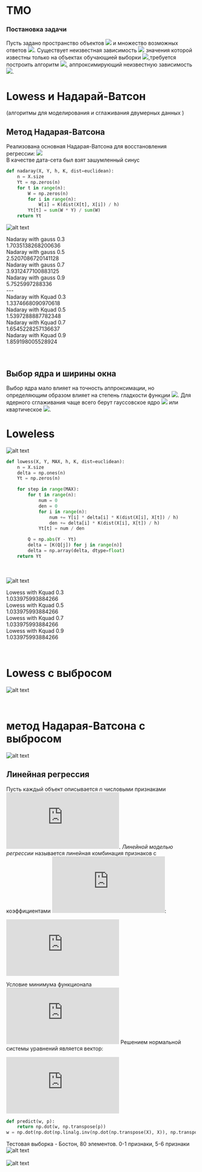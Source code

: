 # TMO

### Постановка задачи
Пусть задано пространство объектов ![](https://raw.githubusercontent.com/IsmailovMukhammed/MLT/master/img's/1.PNG) и множество возможных ответов ![](https://raw.githubusercontent.com/IsmailovMukhammed/MLT/master/img's/2.PNG). Существует неизвестная зависимость ![](https://raw.githubusercontent.com/IsmailovMukhammed/MLT/master/img's/3.PNG) значения которой известны только на объектах обучающией выборки ![](https://raw.githubusercontent.com/IsmailovMukhammed/MLT/master/img's/4.PNG),требуется построить алгоритм ![](https://raw.githubusercontent.com/IsmailovMukhammed/MLT/master/img's/5.PNG), аппроксимирующий неизвестную зависимость ![](https://raw.githubusercontent.com/IsmailovMukhammed/MLT/master/img's/6.PNG).

# Lowess и Надарай-Ватсон
(алгоритмы для моделирования и сглаживания двумерных данных )

## Метод Надарая-Ватсона

Реализована основная Надарая-Ватсона для восстановления регрессии:
![](https://raw.githubusercontent.com/okiochan/Lowess/master/formula/h1.gif)
<br/>
В качестве дата-сета был взят зашумленный синус

```python
def nadaray(X, Y, h, K, dist=euclidean):
    n = X.size
    Yt = np.zeros(n)
    for t in range(n):
        W = np.zeros(n)
        for i in range(n):
            W[i] = K(dist(X[t], X[i]) / h)
        Yt[t] = sum(W * Y) / sum(W)
    return Yt
```

![alt text](https://github.com/AJereli/TMO/blob/master/nadar.png)



Nadaray with gauss 0.3 <br/>
1.7035138268200636 <br/>
Nadaray with gauss 0.5 <br/>
2.5207086720141128 <br/>
Nadaray with gauss 0.7 <br/>
3.9312477100883125 <br/>
Nadaray with gauss 0.9 <br/>
5.7525997288336 <br/>
--- <br/>
Nadaray with Kquad 0.3 <br/>
1.3374668090970618 <br/>
Nadaray with Kquad 0.5 <br/>
1.5397288887782348 <br/>
Nadaray with Kquad 0.7 <br/>
1.6545228257136637 <br/>
Nadaray with Kquad 0.9 <br/>
1.859198005528924 <br/>
<br/><br/>
## Выбор ядра и ширины окна
Выбор ядра мало влияет на точность аппроксимации, но определяющим образом влияет на степень гладкости функции ![](https://raw.githubusercontent.com/IsmailovMukhammed/MLT/master/img's/18.PNG). Для ядерного сглаживания чаще всего берут гауссовское ядро 
![](https://raw.githubusercontent.com/IsmailovMukhammed/MLT/master/img's/19.PNG) или квартическое ![](https://raw.githubusercontent.com/IsmailovMukhammed/MLT/master/img's/20.PNG).

# Loweless <br/>
![alt text](https://github.com/AJereli/TMO/blob/master/lt.png)

```python
def lowess(X, Y, MAX, h, K, dist=euclidean):
    n = X.size
    delta = np.ones(n)
    Yt = np.zeros(n)

    for step in range(MAX):
        for t in range(n):
            num = 0
            den = 0
            for i in range(n):
                num += Y[i] * delta[i] * K(dist(X[i], X[t]) / h)
                den += delta[i] * K(dist(X[i], X[t]) / h)
            Yt[t] = num / den

        Q = np.abs(Y - Yt)
        delta = [K(Q[j]) for j in range(n)]
        delta = np.array(delta, dtype=float)
    return Yt
```
<br/><br/>
![alt text](https://github.com/AJereli/TMO/blob/master/lowess.png)

Lowess with Kquad 0.3 <br/>
1.033975993884266 <br/>
Lowess with Kquad 0.5 <br/>
1.033975993884266 <br/>
Lowess with Kquad 0.7 <br/>
1.033975993884266 <br/>
Lowess with Kquad 0.9 <br/>
1.033975993884266 <br/>

<br/>

# Lowess с выбросом

![alt text](https://github.com/AJereli/TMO/blob/master/v1.png)

<br/>

# метод Надарая-Ватсона c выбросом

![alt text](https://github.com/AJereli/TMO/blob/master/v2.png)



## Линейная регрессия

Пусть каждый объект описывается *n* числовыми признаками ![alt text](https://latex.codecogs.com/gif.latex?f_j%28x%29%2C%20f_j%3A%20X%20%5Crightarrow%20%5Cmathbb%7BR%7D%2C%20j%20%3D%201%2C%20...%2C%20n). *Линейной моделью регрессии* называется линейная комбинация признаков с коэффициентами ![alt text](https://latex.codecogs.com/gif.latex?%5Calpha%20%5Cepsilon%20%5Cmathbb%7BR%7D%5En):

![alt text](https://latex.codecogs.com/gif.latex?%5Cphi%28x%2C%20%5Calpha%29%20%3D%20%5Csum_%7Bj%20%3D%201%7D%5E%7Bn%7D%5Calpha_jf_j%28x%29)

Условие минимума функционала ![alt text](https://latex.codecogs.com/gif.latex?Q%28%5Calpha%29%20%3D%20%7C%7CF%5Calpha%20-%20y%7C%7C%5E2)
Решением нормальной системы уравнений является вектор:

![alt text](https://latex.codecogs.com/gif.latex?%5Calpha%5E*%20%3D%20%28F%5ETF%29%5E%7B-1%7D%20F%5ETy)

```python
def predict(w, p):
    return np.dot(w, np.transpose(p))
w = np.dot(np.dot(np.linalg.inv(np.dot(np.transpose(X), X)), np.transpose(X)), Y)
```

Тестовая выборка - Бостон, 80 элементов. 0-1 признаки, 5-6 признаки
![alt text](https://github.com/AJereli/TMO/blob/master/imgs/lr_0_1.png) <br/> <br/>
![alt text](https://github.com/AJereli/TMO/blob/master/imgs/lr_boston_5_6.png)


